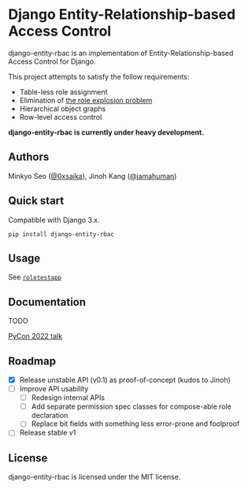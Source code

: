 # Django Entity-Relationship-based Access Control

django-entity-rbac is an implementation of Entity-Relationship-based Access Control for Django.

This project attempts to satisfy the follow requirements:

* Table-less role assignment
* Elimination of [the role explosion problem][role-explosion]
* Hierarchical object graphs
* Row-level access control

**django-entity-rbac is currently under heavy development.**


## Authors
Minkyo Seo ([@0xsaika](https://github.com/0xsaika)), Jinoh Kang ([@iamahuman](https://github.com/iamahuman))

## Quick start
Compatible with Django 3.x.
```
pip install django-entity-rbac
```

## Usage
See [`roletestapp`](https://github.com/theori-io/django-entity-rbac/tree/main/roletestapp)

## Documentation
TODO

[PyCon 2022 talk](https://2022.pycon.kr/program/talks/26)

## Roadmap
 - [x] Release unstable API (v0.1) as proof-of-concept (kudos to Jinoh)
 - [ ] Improve API usability
    - [ ] Redesign internal APIs
    - [ ] Add separate permission spec classes for compose-able role declaration
    - [ ] Replace bit fields with something less error-prone and foolproof
 - [ ] Release stable v1

## License
django-entity-rbac is licensed under the MIT license.

[role-explosion]: https://blog.plainid.com/role-explosion-unintended-consequence-rbac
